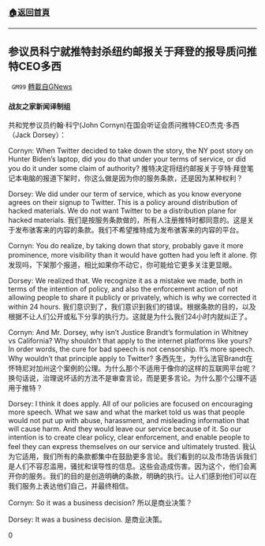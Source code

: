 ###  [:house:返回首頁](https://github.com/ourhimalayas/txt)
---

## 参议员科宁就推特封杀纽约邮报关于拜登的报导质问推特CEO多西
` GM99` [轉載自GNews](https://gnews.org/zh-hans/569430/)

#### **战友之家新闻译制组**

共和党参议员约翰·科宁(John Cornyn)在国会听证会质问推特CEO杰克·多西（Jack Dorsey）：

Cornyn:
When Twitter decided to take down the story, the NY post story on Hunter Biden’s laptop, did you do that under your terms of service, or did you do it under some claim of authority?
推特决定将纽约邮报关于亨特·拜登笔记本电脑的报道下架时，你这么做是因为你的服务条款，还是因为某种权利？

Dorsey:
We did under our term of service, which as you know everyone agrees on their signup to Twitter. This is a policy around distribution of hacked materials. We do not want Twitter to be a distribution plane for hacked materials.
我们是按服务条款做的，所有人注册推特时都同意的。这是关于发布骇客来的内容的条款。我们不希望推特成为发布骇客来的内容的平台。

Cornyn:
You do realize, by taking down that story, probably gave it more prominence, more visibility than it would have gotten had you left it alone.
你发现吗，下架那个报道，相比如果你不动它，你可能给它更多关注更显眼。

Dorsey:
We realized that. We recognize it as a mistake we made, both in terms of the intention of policy, and also the enforcement action of not allowing people to share it publicly or privately, which is why we corrected it within 24 hours.
我们意识到了，我们意识到我们的错误。根据条款的目的，以及根据不让人们公开或私下分享的执行力。这就是为什么我们24小时内就纠正了。

Cornyn:
And Mr. Dorsey, why isn’t Justice Brandt’s formulation in Whitney vs California? Why shouldn’t that apply to the internet platforms like yours? In order words, the cure for bad speech is not censorship. It’s more speech. Why wouldn’t that principle apply to Twitter?
多西先生，为什么法官Brandt在怀特尼对加州这个案例的公理。为什么那个不适用于像你的这样的互联网平台呢？换句话说，治理说坏话的方法不是审查言论，而是更多言论。为什么那个公理不适用于推特？

Dorsey:
I think it does apply. All of our policies are focused on encouraging more speech. What we saw and what the market told us was that people would not put up with abuse, harassment, and misleading information that will cause harm. And they would leave our service because of it. So our intention is to create clear policy, clear enforcement, and enable people to feel they can express themselves on our service and ultimately trusted.
我认为它适用，我们所有的条款都集中在鼓励更多言论。我们看到的以及市场告诉我们是人们不容忍滥用，骚扰和误导性的信息。这些会造成伤害。因为这个，他们会离开你的服务。我们的目的是创造明确的条款，明确的执行。让人们感到他们可以在我们服务上表达他们自己，并最终相信。

Cornyn:
So it was a business decision?
所以是商业决策？

Dorsey:
It was a business decision.
是商业决策。

0
